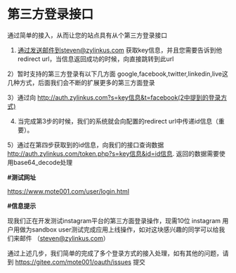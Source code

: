 # 第三方登录接口
通过简单的接入，从而让您的站点具有从个第三方登录接口
1) 通过发送邮件到steven@zylinkus.com 获取key信息，并且您需要告诉到他redirect url，当信息返回成功的时候，向直接跳转到此url

2）暂时支持的第三方登录有以下几方面 google,facebook,twitter,linkedin,live这几种方式，后面我们会不断的扩展更多的第三方面登录

3）通过向 http://auth.zylinkus.com?s=key信息&t=facebook(2中提到的登录方式)

4) 当完成第3步的时候，我们的系统就会向配置的redirect url中传递id信息（重要）。

5）通过在第四步获取到的id信息，向我们的接口查询数据 http://auth.zylinkus.com/token.php?s=key信息&id=id信息. 返回的数据需要使用base64_decode处理


 **#测试网址** 

https://www.mote001.com/user/login.html

 **#信息提示** 

现我们正在开发测试instagram平台的第三方面登录操作，现需10位 instagram 用户用做为sandbox user测试完成应用上线操作，如对这块感兴趣的同学可以给我们来邮件 （steven@zylinkus.com）

通过上述几步，我们简单的完成了多个登录方式的接入处理，如有其他的问题，请到 https://gitee.com/mote001/oauth/issues 提交

